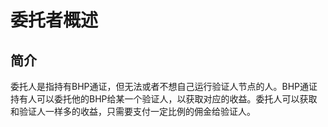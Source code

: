 # 委托者概述
## 简介

委托人是指持有BHP通证，但无法或者不想自己运行验证人节点的人。BHP通证持有人可以委托他的BHP给某一个验证人，以获取对应的收益。委托人可以获取和验证人一样多的收益，只需要支付一定比例的佣金给验证人。